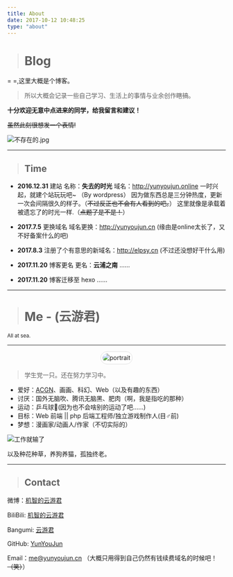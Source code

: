 ```yaml
---
title: About
date: 2017-10-12 10:48:25
type: "about"
---
```


> # Blog

= =,这里大概是个博客。

> 所以大概会记录一些自己学习、生活上的事情与业余创作~~瞎搞~~。

**十分欢迎无意中点进来的同学，给我留言和建议！**

~~虽然此刻很想发一个表情!~~

![不存在的.jpg](https://qcloud-media.yunyoujun.cn/meme/no-exist.jpg)

-----

> ## Time

- __2016.12.31__ 建站
名称：**失去的时光**
域名：<http://yunyoujun.online>
一时兴起，就建个站玩玩吧~ （By wordpress）
因为做东西总是三分钟热度，更新一次会间隔很久的样子。（~~不过反正也不会有人看到的吧。~~）
这里就像是承载着被遗忘了的时光一样.（~~点题了是不是！~~）

- __2017.7.5__ 更换域名
域名更换：<http://yunyoujun.cn>
(缘由是online太长了，又不好备案什么的吧)


- __2017.8.3__ 
注册了个有意思的新域名：<http://elpsy.cn>
(不过还没想好干什么用)

- __2017.11.20__ 博客更名
更名：**云浦之南**  ……

- __2017.11.20__ 博客迁移至 hexo
……

---

> # Me - (云游君)
<small>All at sea.</small>

-----
<div style="text-align:center;">
<img src="https://s.gravatar.com/avatar/18898984c2aeb0dae7530a738f150cba" alt="portrait" title="ID : 云游君"
style="border-radius:100px;padding: 4px;line-height: 1.42857143;background-color: #fff;border: 1px solid #ddd;">
</div>

> 学生党一只。还在努力学习中。

- 爱好：[ACGN](https://baike.baidu.com/item/ACGN)、画画、科幻、Web（以及有趣的东西）
- 讨厌：国外无脑吹、腾讯无脑黑、肥肉（啊，我是指吃的那种）
- 运动：乒乓球🏓(因为也不会啥别的运动了吧……)
- 目标：Web 前端 || php 后端工程师/独立游戏制作人(目♂前)
- 梦想：漫画家/动画人/作家（不切实际的）

![工作就输了](https://qcloud-media.yunyoujun.cn/meme/no-work.jpg)

以及种花种草，养狗养猫，孤独终老。

-----

> ## Contact

微博：[机智的云游君](https://weibo.com/jizhideyunyoujun)

BiliBili: [机智的云游君](https://space.bilibili.com/1579790)

Bangumi: [云游君](http://bangumi.tv/user/yunyoujun)

GitHub: [YunYouJun](https://github.com/YunYouJun)

Email：<me@yunyoujun.cn> （大概只用得到自己仍然有钱续费域名的时候吧！~~（笑）~~）